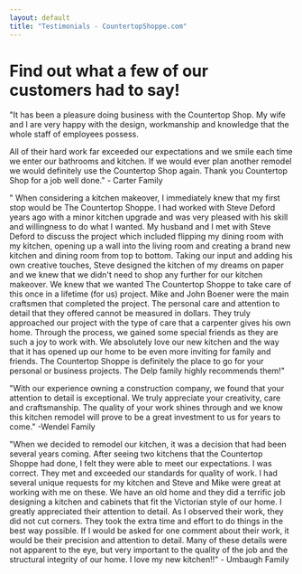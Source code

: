 ```yaml
---
layout: default
title: "Testimonials - CountertopShoppe.com"
---
```

# Find out what a few of our customers had to say!

"It has been a pleasure doing business with the Countertop Shop. My wife and I are very happy with the design, workmanship and knowledge that the whole staff of employees possess.

All of their hard work far exceeded our expectations and we smile each time we enter our bathrooms and kitchen. If we would ever plan another remodel we would definitely use the Countertop Shop again.
Thank you Countertop Shop for a job well done." - Carter Family

" When considering a kitchen makeover, I immediately knew that my first stop would be The Countertop Shoppe. I had worked with Steve Deford years ago with a minor kitchen upgrade and was very pleased with his skill and willingness to do what I wanted. My husband and I met with Steve Deford to discuss the project which included flipping my dining room with my kitchen, opening up a wall into the living room and creating a brand new kitchen and dining room from top to bottom. Taking our input and adding his own creative touches, Steve designed the kitchen of my dreams on paper and we knew that we didn't need to shop any further for our kitchen makeover. We knew that we wanted The Countertop Shoppe to take care of this once in a lifetime (for us) project. Mike and John Boener were the main craftsmen that completed the project. The personal care and attention to detail that they offered cannot be measured in dollars. They truly approached our project with the type of care that a carpenter gives his own home. Through the process, we gained some special friends as they are such a joy to work with. We absolutely love our new kitchen and the way that it has opened up our home to be even more inviting for family and friends. The Countertop Shoppe is definitely the place to go for your personal or business projects. The Delp family highly recommends them!"

"With our experience owning a construction company, we found that your attention to detail is exceptional. We truly appreciate your creativity, care and craftsmanship. The quality of your work shines through and we know this kitchen remodel will prove to be a great investment to us for years to come." -Wendel Family

"When we decided to remodel our kitchen, it was a decision that had been several years coming. After seeing two kitchens that the Countertop Shoppe had done, I felt they were able to meet our expectations. I was correct. They met and exceeded our standards for quality of work. I had several unique requests for my kitchen and Steve and Mike were great at working with me on these. We have an old home and they did a terrific job designing a kitchen and cabinets that fit the Victorian style of our home. I greatly appreciated their attention to detail. As I observed their work, they did not cut corners. They took the extra time and effort to do things in the best way possible. If I would be asked for one comment about their work, it would be their precision and attention to detail. Many of these details were not apparent to the eye, but very important to the quality of the job and the structural integrity of our home. I love my new kitchen!!" - Umbaugh Family
